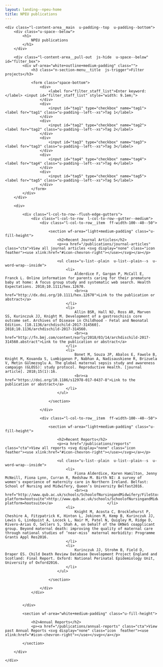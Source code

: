 ```yaml
---
layout: landing--npeu-home
title: NPEU publications
---
```

<div wf-area="white+outline" class="l-content-area  l-content-area--has-pull-outs">

    <div class="l-content-area__main  u-padding--top  u-padding--bottom">
        <div class="u-space--below">
            <h1>
                NPEU publications
            </h1>
        </div>
        
        <div class="l-content-area__pull-out  js-hide  u-space--below" id="filter_box">
            <div wf-area="white+outline+medium-padding" class="">
                <h3 class="n-section-menu__title  js-trigger">Filter projects</h3>
                
                <form class="space-bottom">
                    <div>
                        <label for="filter_staff_list">Enter keyword:</label> <input id="filter_staff_list" style="width: 9.1em;">
                    </div>
                    <div>
                        <input id="tag1" type="checkbox" name="tag1"> <label for="tag1" class="u-padding--left--xs">Tag 1</label>
                    </div>
                    <div>
                        <input id="tag2" type="checkbox" name="tag2"> <label for="tag2" class="u-padding--left--xs">Tag 2</label>
                    </div>
                    <div>
                        <input id="tag3" type="checkbox" name="tag3"> <label for="tag3" class="u-padding--left--xs">Tag 3</label>
                    </div>
                    <div>
                        <input id="tag4" type="checkbox" name="tag4"> <label for="tag4" class="u-padding--left--xs">Tag 4</label>
                    </div>
                    <div>
                        <input id="tag5" type="checkbox" name="tag5"> <label for="tag5" class="u-padding--left--xs">Tag 5</label>
                    </div>
                </form>
            </div>
        </div>
        
        <div>
            
            <div class="l-col-to-row--flush-edge-gutters">
                <div class="l-col-to-row  l-col-to-row--gutter--medium">
                    <div class="l-col-to-row__item  ff-width-100--40--50">

                        <section wf-area="light+medium-padding" class="u-fill-height">
                            <h2>Recent Journal Articles</h2>
                            <p><a href="/publications/journal-articles" class="cta">View all journal articles <svg display="none" class="icon  feather"><use xlink:href="#icon-chevron-right"></use></svg></a></p>
                            
                            <ul class="u-list--plain  u-list--plain--s  u-word-wrap--inside">
                                <li>
                                    Alderdice F, Gargan P, McCall E, Franck L. Online information for parents caring for their premature baby at home: A focus group study and systematic web search. Health Expectations. 2018;10.1111/hex.12670.                                	
                                    <br><a href="http://dx.doi.org/10.1111/hex.12670">Link to the publication or abstract</a>
                                </li>
                                <li>
                                    Allin BSR, Hall NJ, Ross AR, Marven SS, Kurinczuk JJ, Knight M. Development of a gastroschisis core outcome set. Archives of Disease in Childhood - Fetal and Neonatal Edition. [10.1136/archdischild-2017-314560]. 2018;10.1136/archdischild-2017-314560.                                	
                                    <br><a href="http://fn.bmj.com/content/early/2018/03/14/archdischild-2017-314560.abstract">Link to the publication or abstract</a>
                                </li>
                                <li>
                                    Bonet M, Souza JP, Abalos E, Fawole B, Knight M, Kouanda S, Lumbiganon P, Nabhan A, Nadisauskiene R, Brizuela V, Metin Gülmezoglu A. The global maternal sepsis study and awareness campaign (GLOSS): study protocol. Reproductive Health. [journal article]. 2018;15(1):16.                                	
                                    <br><a href="https://doi.org/10.1186/s12978-017-0437-8">Link to the publication or abstract</a>
                                </li>
                            </ul>
                        
                        </section>

                    </div>

                    <div class="l-col-to-row__item  ff-width-100--40--50">

                        <section wf-area="light+medium-padding" class="u-fill-height">
                        
                            <h2>Recent Reports</h2>
                            <p><a href="/publications/reports" class="cta">View all reports <svg display="none" class="icon  feather"><use xlink:href="#icon-chevron-right"></use></svg></a></p>
                        
                            <ul class="u-list--plain  u-list--plain--s  u-word-wrap--inside">
                                <li>
                                    Fiona Alderdice, Karen Hamilton, Jenny McNeill, Fiona Lynn, Curran R, Redshaw M. Birth NI: A survey of women's experience of maternity care in Northern Ireland. Belfast: School of Nursing and Midwifery, Queen’s University Belfast2016.                                	
                                    <br><a href="http://www.qub.ac.uk/schools/SchoolofNursingandMidwifery/FileStore/Filetoupload,670193,en.pdf?platform=hootsuite">http://www.qub.ac.uk/schools/SchoolofNursingandMidwifery/FileStore/Filetoupload,670193,en.pdf?platform=hootsuite</a>							</li>
                                <li>
                                    Knight M, Acosta C, Brocklehurst P, Cheshire A, Fitzpatrick K, Hinton L, Jokinen M, Kemp B, Kurinczuk JJ, Lewis G, Lindquist A, Locock L, Nair M, Patel N, Quigley M, Ridge D, Rivero-Arias O, Sellers S, Shah A, on behalf of the UKNeS coapplicant group. Beyond maternal death: improving the quality of maternal care through national studies of ‘near-miss’ maternal morbidity: Programme Grants Appl Res2016.                                	
                                </li>
                                <li>
                                    Kurinczuk JJ, Strohm B, Field D, Draper ES. Child Death Review Database Development Project England and Scotland: Final Report. Oxford: National Perinatal Epidemiology Unit, University of Oxford2016.                                	
                                </li>
                            </ul>
                        
                        </section>

                    </div>
                </div>


            </div>
            
            <section wf-area="white+medium-padding" class="u-fill-height">
                        
                <h2>Annual Reports</h2>
                <p><a href="/publications/annual-reports" class="cta">View past Annual Reports <svg display="none" class="icon  feather"><use xlink:href="#icon-chevron-right"></use></svg></a></p>
                            
            </section>

        </div>

    </div>
    
</div>